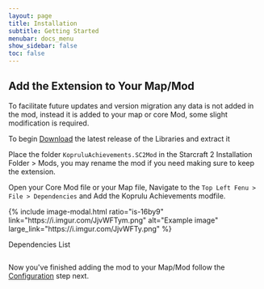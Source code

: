 ```yaml
---
layout: page
title: Installation
subtitle: Getting Started
menubar: docs_menu
show_sidebar: false
toc: false
---
```


## Add the Extension to Your Map/Mod

To facilitate future updates and version migration any data is not added in the mod, instead it is added to your map or core Mod, some slight modification is required.

To begin [Download](https://github.com/Ailoso/KopruluAchievements) the latest release of the Libraries and extract it

Place the folder `KopruluAchievements.SC2Mod` in the Starcraft 2 Installation Folder > Mods, you may rename the mod if you need making sure to keep the extension.

Open your Core Mod file or your Map file, Navigate to the `Top Left Fenu > File > Dependencies` and Add the Koprulu Achievements modfile.

<div class="columns">
<div class="column is-6">
{% include image-modal.html ratio="is-16by9" link="https://i.imgur.com/JjvWFTym.png" alt="Example image" large_link="https://i.imgur.com/JjvWFTy.png" %}

Dependencies List
</div>
<div class="column is-6">
</div>
</div>

Now you've finished adding the mod to your Map/Mod follow the [Configuration](/KopruluAchievements/docs/setup/configuration/) step next.